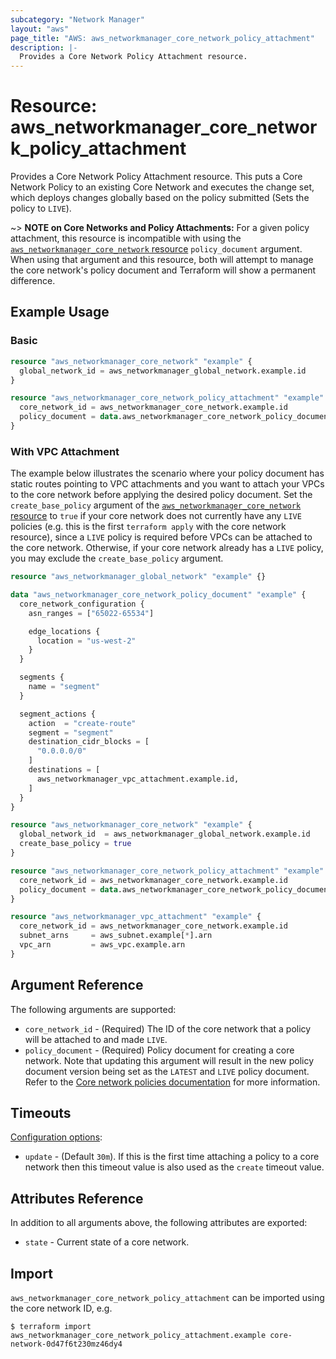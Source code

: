 ```yaml
---
subcategory: "Network Manager"
layout: "aws"
page_title: "AWS: aws_networkmanager_core_network_policy_attachment"
description: |-
  Provides a Core Network Policy Attachment resource.
---
```


# Resource: aws_networkmanager_core_network_policy_attachment

Provides a Core Network Policy Attachment resource. This puts a Core Network Policy to an existing Core Network and executes the change set, which deploys changes globally based on the policy submitted (Sets the policy to `LIVE`).

~> **NOTE on Core Networks and Policy Attachments:** For a given policy attachment, this resource is incompatible with using the [`aws_networkmanager_core_network` resource](/docs/providers/aws/r/networkmanager_core_network.html) `policy_document` argument. When using that argument and this resource, both will attempt to manage the core network's policy document and Terraform will show a permanent difference.

## Example Usage

### Basic

```terraform
resource "aws_networkmanager_core_network" "example" {
  global_network_id = aws_networkmanager_global_network.example.id
}

resource "aws_networkmanager_core_network_policy_attachment" "example" {
  core_network_id = aws_networkmanager_core_network.example.id
  policy_document = data.aws_networkmanager_core_network_policy_document.example.json
}
```

### With VPC Attachment

The example below illustrates the scenario where your policy document has static routes pointing to VPC attachments and you want to attach your VPCs to the core network before applying the desired policy document. Set the `create_base_policy` argument of the [`aws_networkmanager_core_network` resource](/docs/providers/aws/r/networkmanager_core_network.html) to `true` if your core network does not currently have any `LIVE` policies (e.g. this is the first `terraform apply` with the core network resource), since a `LIVE` policy is required before VPCs can be attached to the core network. Otherwise, if your core network already has a `LIVE` policy, you may exclude the `create_base_policy` argument.

```terraform
resource "aws_networkmanager_global_network" "example" {}

data "aws_networkmanager_core_network_policy_document" "example" {
  core_network_configuration {
    asn_ranges = ["65022-65534"]

    edge_locations {
      location = "us-west-2"
    }
  }

  segments {
    name = "segment"
  }

  segment_actions {
    action  = "create-route"
    segment = "segment"
    destination_cidr_blocks = [
      "0.0.0.0/0"
    ]
    destinations = [
      aws_networkmanager_vpc_attachment.example.id,
    ]
  }
}

resource "aws_networkmanager_core_network" "example" {
  global_network_id  = aws_networkmanager_global_network.example.id
  create_base_policy = true
}

resource "aws_networkmanager_core_network_policy_attachment" "example" {
  core_network_id = aws_networkmanager_core_network.example.id
  policy_document = data.aws_networkmanager_core_network_policy_document.example.json
}

resource "aws_networkmanager_vpc_attachment" "example" {
  core_network_id = aws_networkmanager_core_network.example.id
  subnet_arns     = aws_subnet.example[*].arn
  vpc_arn         = aws_vpc.example.arn
}
```

## Argument Reference

The following arguments are supported:

* `core_network_id` - (Required) The ID of the core network that a policy will be attached to and made `LIVE`.
* `policy_document` - (Required) Policy document for creating a core network. Note that updating this argument will result in the new policy document version being set as the `LATEST` and `LIVE` policy document. Refer to the [Core network policies documentation](https://docs.aws.amazon.com/network-manager/latest/cloudwan/cloudwan-policy-change-sets.html) for more information.

## Timeouts

[Configuration options](https://developer.hashicorp.com/terraform/language/resources/syntax#operation-timeouts):

* `update` - (Default `30m`). If this is the first time attaching a policy to a core network then this timeout value is also used as the `create` timeout value.

## Attributes Reference

In addition to all arguments above, the following attributes are exported:

* `state` - Current state of a core network.

## Import

`aws_networkmanager_core_network_policy_attachment` can be imported using the core network ID, e.g.

```
$ terraform import aws_networkmanager_core_network_policy_attachment.example core-network-0d47f6t230mz46dy4
```
